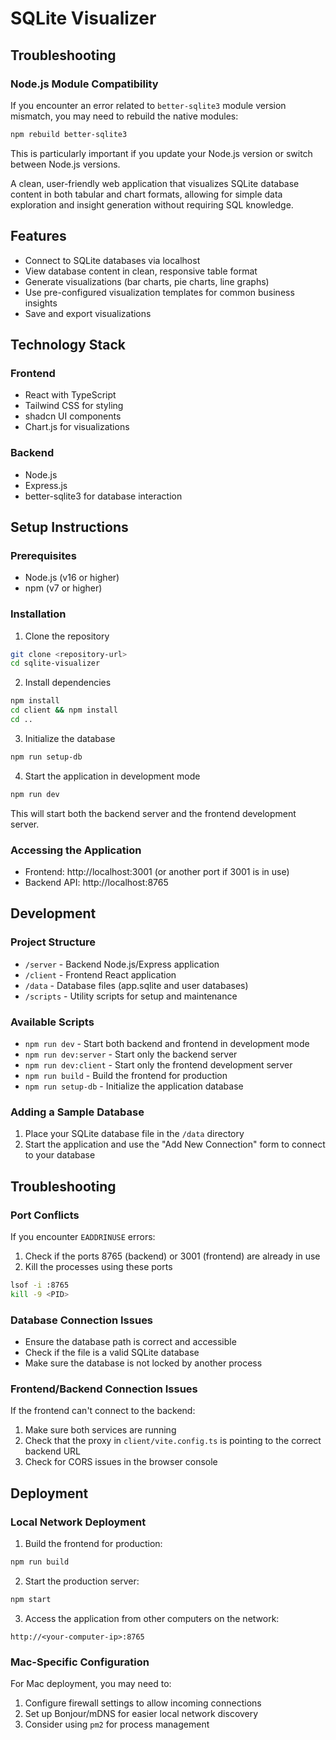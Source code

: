# SQLite Visualizer

## Troubleshooting

### Node.js Module Compatibility

If you encounter an error related to `better-sqlite3` module version mismatch, you may need to rebuild the native modules:

```bash
npm rebuild better-sqlite3
```

This is particularly important if you update your Node.js version or switch between Node.js versions.

A clean, user-friendly web application that visualizes SQLite database content in both tabular and chart formats, allowing for simple data exploration and insight generation without requiring SQL knowledge.

## Features

- Connect to SQLite databases via localhost
- View database content in clean, responsive table format
- Generate visualizations (bar charts, pie charts, line graphs)
- Use pre-configured visualization templates for common business insights
- Save and export visualizations

## Technology Stack

### Frontend
- React with TypeScript
- Tailwind CSS for styling
- shadcn UI components
- Chart.js for visualizations

### Backend
- Node.js
- Express.js
- better-sqlite3 for database interaction

## Setup Instructions

### Prerequisites
- Node.js (v16 or higher)
- npm (v7 or higher)

### Installation
1. Clone the repository
```bash
git clone <repository-url>
cd sqlite-visualizer
```

2. Install dependencies
```bash
npm install
cd client && npm install
cd ..
```

3. Initialize the database
```bash
npm run setup-db
```

4. Start the application in development mode
```bash
npm run dev
```
This will start both the backend server and the frontend development server.

### Accessing the Application
- Frontend: http://localhost:3001 (or another port if 3001 is in use)
- Backend API: http://localhost:8765

## Development

### Project Structure
- `/server` - Backend Node.js/Express application
- `/client` - Frontend React application
- `/data` - Database files (app.sqlite and user databases)
- `/scripts` - Utility scripts for setup and maintenance

### Available Scripts
- `npm run dev` - Start both backend and frontend in development mode
- `npm run dev:server` - Start only the backend server
- `npm run dev:client` - Start only the frontend development server
- `npm run build` - Build the frontend for production
- `npm run setup-db` - Initialize the application database

### Adding a Sample Database
1. Place your SQLite database file in the `/data` directory
2. Start the application and use the "Add New Connection" form to connect to your database

## Troubleshooting

### Port Conflicts
If you encounter `EADDRINUSE` errors:
1. Check if the ports 8765 (backend) or 3001 (frontend) are already in use
2. Kill the processes using these ports
```bash
lsof -i :8765
kill -9 <PID>
```

### Database Connection Issues
- Ensure the database path is correct and accessible
- Check if the file is a valid SQLite database
- Make sure the database is not locked by another process

### Frontend/Backend Connection Issues
If the frontend can't connect to the backend:
1. Make sure both services are running
2. Check that the proxy in `client/vite.config.ts` is pointing to the correct backend URL
3. Check for CORS issues in the browser console

## Deployment

### Local Network Deployment
1. Build the frontend for production:
```bash
npm run build
```

2. Start the production server:
```bash
npm start
```

3. Access the application from other computers on the network:
```
http://<your-computer-ip>:8765
```

### Mac-Specific Configuration
For Mac deployment, you may need to:
1. Configure firewall settings to allow incoming connections
2. Set up Bonjour/mDNS for easier local network discovery
3. Consider using `pm2` for process management
